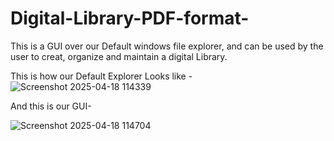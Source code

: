 # Digital-Library-PDF-format-
This is a GUI over our Default windows file explorer, and can be used by the user to creat, organize and maintain a digital Library.

This is how our Default Explorer Looks like - 
![Screenshot 2025-04-18 114339](https://github.com/user-attachments/assets/bc68b392-04b2-4096-9c6f-5035a7c23fed)


And this is our GUI- 

![Screenshot 2025-04-18 114704](https://github.com/user-attachments/assets/de5d76cd-ec14-48c8-ba14-70252fe83667)
